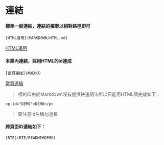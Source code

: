 # 連結

#### 標準一般連結，連結的檔案以相對路徑即可

    [HTML運用](MARKDOWN/HTML.md)

[HTML運用](MARKDOWN/HTML.md)


#### 本業內連結，採用HTML的id達成

    [當頁連結](#DEMO)

[當頁連結](#DEMO)

> 標的ID由於Markdown沒有提供快速語法所以只能用HTML碼完成如下：

    <p id="DEMO">DEMO</p>

> 要注意id名稱勿過長

#### 跨頁面ID連結如下：

    [RTE](RTE/README#DEMO)